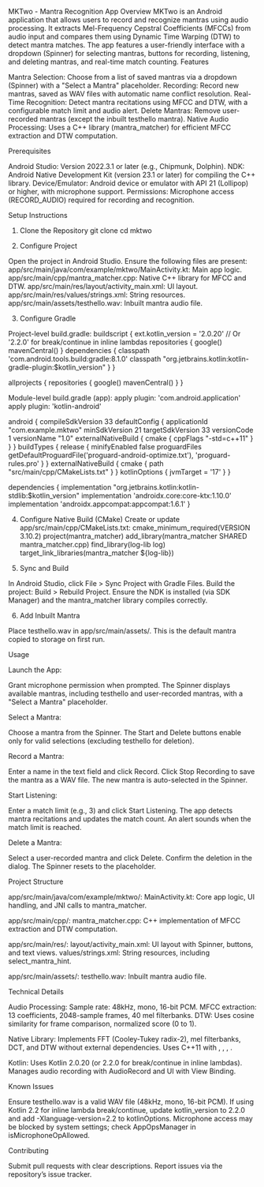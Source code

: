 MKTwo - Mantra Recognition App
Overview
MKTwo is an Android application that allows users to record and recognize mantras using audio processing. It extracts Mel-Frequency Cepstral Coefficients (MFCCs) from audio input and compares them using Dynamic Time Warping (DTW) to detect mantra matches. The app features a user-friendly interface with a dropdown (Spinner) for selecting mantras, buttons for recording, listening, and deleting mantras, and real-time match counting.
Features

Mantra Selection: Choose from a list of saved mantras via a dropdown (Spinner) with a "Select a Mantra" placeholder.
Recording: Record new mantras, saved as WAV files with automatic name conflict resolution.
Real-Time Recognition: Detect mantra recitations using MFCC and DTW, with a configurable match limit and audio alert.
Delete Mantras: Remove user-recorded mantras (except the inbuilt testhello mantra).
Native Audio Processing: Uses a C++ library (mantra_matcher) for efficient MFCC extraction and DTW computation.

Prerequisites

Android Studio: Version 2022.3.1 or later (e.g., Chipmunk, Dolphin).
NDK: Android Native Development Kit (version 23.1 or later) for compiling the C++ library.
Device/Emulator: Android device or emulator with API 21 (Lollipop) or higher, with microphone support.
Permissions: Microphone access (RECORD_AUDIO) required for recording and recognition.

Setup Instructions
1. Clone the Repository
git clone <repository-url>
cd mktwo

2. Configure Project

Open the project in Android Studio.
Ensure the following files are present:
app/src/main/java/com/example/mktwo/MainActivity.kt: Main app logic.
app/src/main/cpp/mantra_matcher.cpp: Native C++ library for MFCC and DTW.
app/src/main/res/layout/activity_main.xml: UI layout.
app/src/main/res/values/strings.xml: String resources.
app/src/main/assets/testhello.wav: Inbuilt mantra audio file.



3. Configure Gradle

Project-level build.gradle:
buildscript {
    ext.kotlin_version = '2.0.20' // Or '2.2.0' for break/continue in inline lambdas
    repositories {
        google()
        mavenCentral()
    }
    dependencies {
        classpath 'com.android.tools.build:gradle:8.1.0'
        classpath "org.jetbrains.kotlin:kotlin-gradle-plugin:$kotlin_version"
    }
}

allprojects {
    repositories {
        google()
        mavenCentral()
    }
}


Module-level build.gradle (app):
apply plugin: 'com.android.application'
apply plugin: 'kotlin-android'

android {
    compileSdkVersion 33
    defaultConfig {
        applicationId "com.example.mktwo"
        minSdkVersion 21
        targetSdkVersion 33
        versionCode 1
        versionName "1.0"
        externalNativeBuild {
            cmake {
                cppFlags "-std=c++11"
            }
        }
    }
    buildTypes {
        release {
            minifyEnabled false
            proguardFiles getDefaultProguardFile('proguard-android-optimize.txt'), 'proguard-rules.pro'
        }
    }
    externalNativeBuild {
        cmake {
            path "src/main/cpp/CMakeLists.txt"
        }
    }
    kotlinOptions {
        jvmTarget = '17'
    }
}

dependencies {
    implementation "org.jetbrains.kotlin:kotlin-stdlib:$kotlin_version"
    implementation 'androidx.core:core-ktx:1.10.0'
    implementation 'androidx.appcompat:appcompat:1.6.1'
}



4. Configure Native Build (CMake)
Create or update app/src/main/cpp/CMakeLists.txt:
cmake_minimum_required(VERSION 3.10.2)
project(mantra_matcher)
add_library(mantra_matcher SHARED mantra_matcher.cpp)
find_library(log-lib log)
target_link_libraries(mantra_matcher ${log-lib})

5. Sync and Build

In Android Studio, click File > Sync Project with Gradle Files.
Build the project: Build > Rebuild Project.
Ensure the NDK is installed (via SDK Manager) and the mantra_matcher library compiles correctly.

6. Add Inbuilt Mantra

Place testhello.wav in app/src/main/assets/. This is the default mantra copied to storage on first run.

Usage

Launch the App:

Grant microphone permission when prompted.
The Spinner displays available mantras, including testhello and user-recorded mantras, with a "Select a Mantra" placeholder.


Select a Mantra:

Choose a mantra from the Spinner. The Start and Delete buttons enable only for valid selections (excluding testhello for deletion).


Record a Mantra:

Enter a name in the text field and click Record.
Click Stop Recording to save the mantra as a WAV file.
The new mantra is auto-selected in the Spinner.


Start Listening:

Enter a match limit (e.g., 3) and click Start Listening.
The app detects mantra recitations and updates the match count.
An alert sounds when the match limit is reached.


Delete a Mantra:

Select a user-recorded mantra and click Delete.
Confirm the deletion in the dialog. The Spinner resets to the placeholder.



Project Structure

app/src/main/java/com/example/mktwo/:
MainActivity.kt: Core app logic, UI handling, and JNI calls to mantra_matcher.


app/src/main/cpp/:
mantra_matcher.cpp: C++ implementation of MFCC extraction and DTW computation.


app/src/main/res/:
layout/activity_main.xml: UI layout with Spinner, buttons, and text views.
values/strings.xml: String resources, including select_mantra_hint.


app/src/main/assets/:
testhello.wav: Inbuilt mantra audio file.



Technical Details

Audio Processing:
Sample rate: 48kHz, mono, 16-bit PCM.
MFCC extraction: 13 coefficients, 2048-sample frames, 40 mel filterbanks.
DTW: Uses cosine similarity for frame comparison, normalized score (0 to 1).


Native Library:
Implements FFT (Cooley-Tukey radix-2), mel filterbanks, DCT, and DTW without external dependencies.
Uses C++11 with <complex>, <vector>, <cmath>, <algorithm>.


Kotlin:
Uses Kotlin 2.0.20 (or 2.2.0 for break/continue in inline lambdas).
Manages audio recording with AudioRecord and UI with View Binding.



Known Issues

Ensure testhello.wav is a valid WAV file (48kHz, mono, 16-bit PCM).
If using Kotlin 2.2 for inline lambda break/continue, update kotlin_version to 2.2.0 and add -Xlanguage-version=2.2 to kotlinOptions.
Microphone access may be blocked by system settings; check AppOpsManager in isMicrophoneOpAllowed.

Contributing

Submit pull requests with clear descriptions.
Report issues via the repository’s issue tracker.
